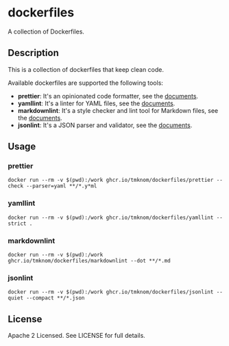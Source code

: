 # dockerfiles

A collection of Dockerfiles.

## Description

This is a collection of dockerfiles that keep clean code.

Available dockerfiles are supported the following tools:

- **prettier**: It's an opinionated code formatter, see the [documents](https://prettier.io/docs/en/).
- **yamllint**: It's a linter for YAML files, see the [documents](https://yamllint.readthedocs.io/en/stable/).
- **markdownlint**: It's a style checker and lint tool for Markdown files, see the [documents](https://github.com/DavidAnson/markdownlint).
- **jsonlint**: It's a JSON parser and validator, see the [documents](https://github.com/zaach/jsonlint).

## Usage

### prettier

```shell
docker run --rm -v $(pwd):/work ghcr.io/tmknom/dockerfiles/prettier --check --parser=yaml **/*.y*ml
```

### yamllint

```shell
docker run --rm -v $(pwd):/work ghcr.io/tmknom/dockerfiles/yamllint --strict .
```

### markdownlint

```shell
docker run --rm -v $(pwd):/work ghcr.io/tmknom/dockerfiles/markdownlint --dot **/*.md
```

### jsonlint

```shell
docker run --rm -v $(pwd):/work ghcr.io/tmknom/dockerfiles/jsonlint --quiet --compact **/*.json
```

## License

Apache 2 Licensed. See LICENSE for full details.
